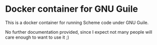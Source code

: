 # Docker container for GNU Guile

This is a docker container for running Scheme code under GNU Guile.

No further documentation provided, since I expect not many people will care
enough to want to use it ;)
